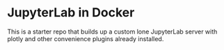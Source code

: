 # JupyterLab in Docker
This is a starter repo that builds up a custom lone JupyterLab server with plotly and other convenience plugins already installed.
